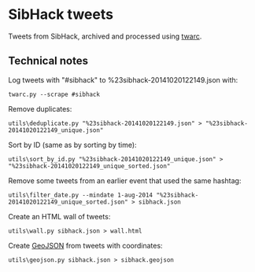 SibHack tweets
==============

Tweets from SibHack, archived and processed using [twarc](https://github.com/edsu/twarc).

Technical notes
---------------

Log tweets with "#sibhack" to %23sibhack-20141020122149.json with:

    twarc.py --scrape #sibhack

Remove duplicates:

    utils\deduplicate.py "%23sibhack-20141020122149.json" > "%23sibhack-20141020122149_unique.json"

Sort by ID (same as by sorting by time):

    utils\sort_by_id.py "%23sibhack-20141020122149_unique.json" > "%23sibhack-20141020122149_unique_sorted.json"

Remove some tweets from an earlier event that used the same hashtag:

    utils\filter_date.py --mindate 1-aug-2014 "%23sibhack-20141020122149_unique_sorted.json" > sibhack.json

Create an HTML wall of tweets:

    utils\wall.py sibhack.json > wall.html

Create [GeoJSON](http://geojson.org/) from tweets with coordinates:

    utils\geojson.py sibhack.json > sibhack.geojson

